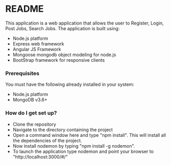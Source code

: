 # README #

This application is a web application that allows the user to Register, Login, Post Jobs, Search Jobs. The application is built using:


- Node.js platform
- Express web framework
- Angular JS Framework
- Mongoose mongodb object modeling for node.js
- BootStrap framework for responsive clients

### Prerequisites ###
You must have the following already installed in your system:
- Node.js platform
- MongoDB v3.6+


### How do I get set up? ###

- Clone the repository
- Navigate to the directory containing the project
- Open a command window here and type "npm install". This will install all the dependencies of the project.
- Now install nodemon by typing "npm install -g nodemon".
- To launch the application type nodemon and point your browser to "http://localhost:3000/#/"




